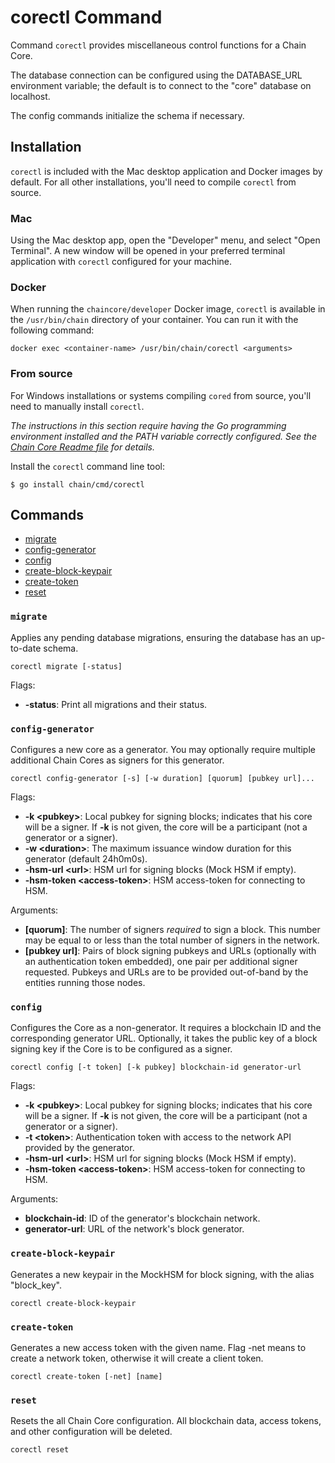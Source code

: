 # corectl Command

Command `corectl` provides miscellaneous control functions for a Chain Core.

The database connection can be configured using the DATABASE_URL environment
variable; the default is to connect to the "core" database on localhost.

The config commands initialize the schema if necessary.

## Installation

`corectl` is included with the Mac desktop application and Docker images by
default. For all other installations, you'll need to compile `corectl` from
source.

### Mac

Using the Mac desktop app, open the "Developer" menu, and select
"Open Terminal". A new window will be opened in your preferred terminal
application with `corectl` configured for your machine.

### Docker

When running the `chaincore/developer` Docker image, `corectl` is available in
the `/usr/bin/chain` directory of your container. You can run it with the
following command:

```
docker exec <container-name> /usr/bin/chain/corectl <arguments>
```

### From source

For Windows installations or systems compiling `cored` from source, you'll need
to manually install `corectl`.

_The instructions in this section require having the Go programming environment installed and the PATH variable correctly configured. See the [Chain Core Readme file](https://github.com/chain/chain/blob/main/Readme.md#building-from-source) for details._

Install the `corectl` command line tool:

```
$ go install chain/cmd/corectl
```

## Commands

* [migrate](#migrate)
* [config-generator](#config-generator)
* [config](#config)
* [create-block-keypair](#create-block-keypair)
* [create-token](#create-token)
* [reset](#reset)

### `migrate`

Applies any pending database migrations, ensuring the database has an
up-to-date schema.

```
corectl migrate [-status]
```

Flags:

* **-status**: Print all migrations and their status.

### `config-generator`

Configures a new core as a generator. You may optionally require multiple
additional Chain Cores as signers for this generator.

```
corectl config-generator [-s] [-w duration] [quorum] [pubkey url]...
```

Flags:

* **-k \<pubkey>**: Local pubkey for signing blocks; indicates that his core
will be a signer. If **-k** is not given, the core will be a participant (not a generator or a signer).
 * **-w \<duration>**: The maximum issuance window duration for this generator (default 24h0m0s).
 * **-hsm-url \<url>**: HSM url for signing blocks (Mock HSM if empty).
 * **-hsm-token \<access-token>**:  HSM access-token for connecting to HSM.

Arguments:

 * **[quorum]**: The number of signers _required_ to sign a block. This number
may be equal to or less than the total number of signers in the network.
 * **[pubkey url]**: Pairs of block signing pubkeys and URLs (optionally with
an authentication token embedded), one pair per additional signer requested.
Pubkeys and URLs are to be provided out-of-band by the entities running
those nodes.

### `config`

Configures the Core as a non-generator. It requires a
blockchain ID and the corresponding generator URL. Optionally, it takes
the public key of a block signing key if the Core is to be configured
as a signer.

```
corectl config [-t token] [-k pubkey] blockchain-id generator-url
```

Flags:

 * **-k \<pubkey>**: Local pubkey for signing blocks; indicates that his core
 will be a signer. If **-k** is not given, the core will be a participant (not a generator or a signer).
 * **-t \<token>**: Authentication token with access to the network API provided
by the generator.
 * **-hsm-url \<url>**: HSM url for signing blocks (Mock HSM if empty).
 * **-hsm-token \<access-token>**:  HSM access-token for connecting to HSM.

Arguments:

* **blockchain-id**: ID of the generator's blockchain network.
* **generator-url**: URL of the network's block generator.

### `create-block-keypair`

Generates a new keypair in the MockHSM for block signing, with the
alias "block_key".

```
corectl create-block-keypair
```

### `create-token`

Generates a new access token with the given name. Flag -net means to create a network token,
otherwise it will create a client token.

```
corectl create-token [-net] [name]
```

### `reset`

Resets the all Chain Core configuration. All blockchain data, access tokens, and
other configuration will be deleted.

```
corectl reset
```
